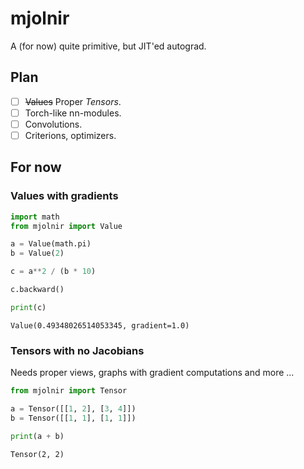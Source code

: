 # mjolnir

A (for now) quite primitive, but JIT'ed autograd.

## Plan

- [ ] ~~Values~~ Proper *Tensors*.
- [ ] Torch-like nn-modules.
- [ ] Convolutions.
- [ ] Criterions, optimizers.

## For now

### Values with gradients

```python
import math
from mjolnir import Value

a = Value(math.pi)
b = Value(2)

c = a**2 / (b * 10)

c.backward()

print(c)
```

```
Value(0.49348026514053345, gradient=1.0)
```

### Tensors with no Jacobians

Needs proper views, graphs with gradient computations and more ... 

```python
from mjolnir import Tensor

a = Tensor([[1, 2], [3, 4]])
b = Tensor([[1, 1], [1, 1]])

print(a + b)
```

```
Tensor(2, 2)
```